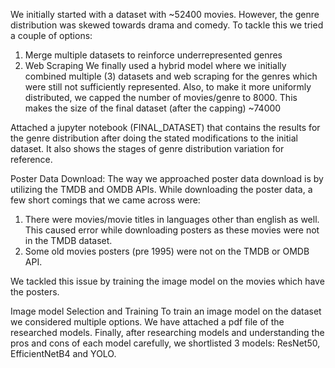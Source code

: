 We initially started with a dataset with ~52400 movies. However, the genre distribution was skewed towards drama and comedy. To tackle this we tried a couple of options: 
1. Merge multiple datasets to reinforce underrepresented genres
2. Web Scraping
We finally used a hybrid model where we initially combined multiple (3) datasets and web scraping for the genres which were still not sufficiently represented.
Also, to make it more uniformly distributed, we capped the number of movies/genre to 8000. This makes the size of the final dataset (after the capping) ~74000
  
Attached a jupyter notebook (FINAL_DATASET) that contains the results for the genre distribution after doing the stated modifications to the initial dataset. 
It also shows the stages of genre distribution variation for reference. 

Poster Data Download:
The way we approached poster data download is by utilizing the TMDB and OMDB APIs. While downloading the poster data, a few short comings that we came across were: 
1. There were movies/movie titles in languages other than english as well. This caused error while downloading posters as these movies were not in the TMDB dataset.
2. Some old movies posters (pre 1995) were not on the TMDB or OMDB API.

We tackled this issue by training the image model on the movies which have the posters. 

Image model Selection and Training
To train an image model on the dataset we considered multiple options. We have attached a pdf file of the researched models. Finally, after researching models and understanding the pros and cons of each model carefully, we shortlisted 3 models: ResNet50, EfficientNetB4 and YOLO. 
